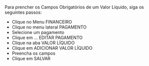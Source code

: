 Para prencher os Campos Obrigatórios de um Valor Líquido, siga os seguintes passos:

* Clique no Menu FINANCEIRO
* Clique no menu lateral PAGAMENTO
* Selecione um pagamento
* Clique em ... EDITAR PAGAMENTO
* Clique na aba VALOR LÍQUIDO
* Clique em ADICIONAR VALOR LÍQUIDO
* Preencha os campos
* Clique em SALVAR